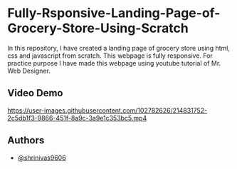 # Fully-Rsponsive-Landing-Page-of-Grocery-Store-Using-Scratch

In this repository, I have created a landing page of grocery store using html, css and javascript from scratch. This webpage is fully responsive. For practice purpose I have made this webpage using youtube tutorial of Mr. Web Designer.


## Video Demo

https://user-images.githubusercontent.com/102782626/214831752-2c5db1f3-9866-451f-8a9c-3a9e1c353bc5.mp4


## Authors

- [@shrinivas9606](https://github.com/shrinivas9606)


